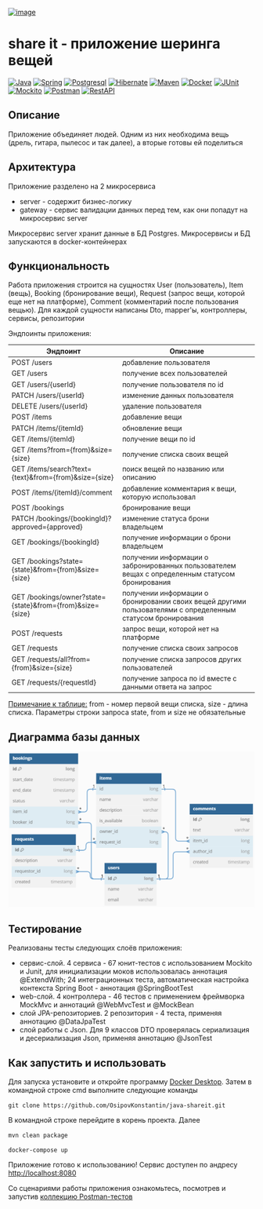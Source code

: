 [![image](https://github.com/OsipovKonstantin/java-shareit/assets/98541812/0974a421-f97e-45a6-b2d7-ca35f5b85e69)](https://www.lsa-conso.fr/non-alimentaire-la-chasseau-gaspillage-est-ouverte,322876)
# share it - приложение шеринга вещей
[![Java](https://img.shields.io/badge/-Java-F29111?style=for-the-badge&logo=java&logoColor=e38873)](https://www.oracle.com/java/)
[![Spring](https://img.shields.io/badge/-Spring-6AAD3D?style=for-the-badge&logo=spring&logoColor=90fd87)](https://spring.io/projects/spring-framework) 
[![Postgresql](https://img.shields.io/badge/-postgresql-31648C?style=for-the-badge&logo=postgresql&logoColor=FFFFFF)](https://www.postgresql.org/)
[![Hibernate](https://img.shields.io/badge/-Hibernate-B6A975?style=for-the-badge&logo=hibernate&logoColor=717c88)](https://hibernate.org/)
[![Maven](https://img.shields.io/badge/-Maven-7D2675?style=for-the-badge&logo=apache&logoColor=e38873)](https://maven.apache.org/)
[![Docker](https://img.shields.io/badge/docker-%230db7ed.svg?style=for-the-badge&logo=docker&logoColor=white)](https://www.docker.com/)
[![JUnit](https://img.shields.io/badge/JUnit%205-6CA315?style=for-the-badge&logo=JUnit&logoColor=white)](https://junit.org/junit5/docs/current/user-guide/)
[![Mockito](https://img.shields.io/badge/-mockito-6CA315?style=for-the-badge&logo=mockito&logoColor=90fd87)](https://site.mockito.org/)
[![Postman](https://img.shields.io/badge/Postman-FF6C37?style=for-the-badge&logo=postman&logoColor=white)](https://www.postman.com/)
[![RestAPI](https://img.shields.io/badge/-rest%20api-007EC0?style=for-the-badge&logo=restapi&logoColor=275ecf)](https://restfulapi.net/)

## Описание
Приложение объединяет людей. Одним из них необходима вещь (дрель, гитара, пылесос и так далее), а вторые готовы ей поделиться
## Архитектура
Приложение разделено на 2 микросервиса
- server - содержит бизнес-логику
- gateway - сервис валидации данных перед тем, как они попадут на микросервис server

Микросервис server хранит данные в БД Postgres. Микросервисы и БД запускаются в docker-контейнерах

## Функциональность
Работа приложения строится на сущностях User (пользователь), Item (вещь), Booking (бронирование вещи), Request (запрос вещи, которой еще нет на платформе), Comment (комментарий после пользования вещью). Для каждой сущности написаны Dto, mapper'ы, контроллеры, сервисы, репозитории

Эндпоинты приложения:

|**Эндпоинт** | **Описание** | 
|-| - | 
| POST /users | добавление пользователя |
| GET /users | получение всех пользователей |
| GET /users/{userId} | получение пользователя по id |
| PATCH /users/{userId} | изменение данных пользователя |
| DELETE /users/{userId} | удаление пользователя |
| POST /items | добавление вещи |
| PATCH /items/{itemId} | обновление вещи |
| GET /items/{itemId} | получение вещи по id |
| GET /items?from={from}&size={size} | получение списка своих вещей |
| GET /items/search?text={text}&from={from}&size={size} | поиск вещей по названию или описанию |
| POST /items/{itemId}/comment | добавление комментария к вещи, которую использовал |
| POST /bookings | бронирование вещи |
| PATCH /bookings/{bookingId}?approved={approved} | изменение статуса брони владельцем |
| GET /bookings/{bookingId} | получение информации о брони владельцем |
| GET /bookings?state={state}&from={from}&size={size} | получении информации о забронированных пользователем вещах с определенным статусом бронирования |
| GET /bookings/owner?state={state}&from={from}&size={size} | получении информации о бронировании своих вещей другими пользователями с определенным статусом бронирования|
| POST /requests | запрос вещи, которой нет на платформе |
| GET /requests | получение списка своих запросов |
| GET /requests/all?from={from}&size={size} | получение списка запросов других пользователей |
| GET /requests/{requestId} | получение запроса по id вместе с данными ответа на запрос |

<ins>Примечание к таблице:</ins> from - номер первой вещи списка, size - длина списка. Параметры строки запроса state, from и size не обязательные

## Диаграмма базы данных
![схема БД Postgres](share-it_schema_DB.PNG)

## Тестирование
Реализованы тесты следующих слоёв приложения:
- сервис-слой. 4 сервиса - 67 юнит-тестов с использованием Mockito и Junit, для инициализации моков использовалась аннотация @ExtendWith; 24 интеграционных теста, автоматическая настройка контекста Spring Boot - аннотация @SpringBootTest
- web-слой. 4 контроллера - 46 тестов с применением фреймворка MockMvc и аннотаций @WebMvcTest и @MockBean
- слой JPA-репозиториев. 2 репозитория - 4 теста, применяя аннотацию @DataJpaTest
- слой работы с Json. Для 9 классов DTO проверялась сериализация и десериализация Json, применяя аннотацию @JsonTest
## Как запустить и использовать
Для запуска установите и откройте программу [Docker Desktop](https://www.docker.com/products/docker-desktop/). Затем в командной строке cmd выполните следующие команды

   ```
git clone https://github.com/OsipovKonstantin/java-shareit.git
   ```
В командной строке перейдите в корень проекта. Далее
   ```
mvn clean package
   ```
   ```
docker-compose up
   ```
Приложение готово к использованию! Сервис доступен по андресу [http://localhost:8080](http://localhost:8080)

Со сценариями работы приложения ознакомьтесь, посмотрев и запустив [коллекцию Postman-тестов](postman/sprint.json)

